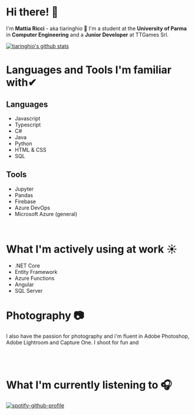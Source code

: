 # **Hi there!** 👋

I'm **Mattia Ricci** - aka tiaringhio 👋 I'm a student at the **University of Parma** in **Computer Engineering** and a **Junior Developer** at TTGames Srl.

[![tiaringhio's github stats](https://github-readme-stats.vercel.app/api?username=tiaringhio)](https://github.com/anuraghazra/github-readme-stats)

# **Languages and Tools I'm familiar with**✔

## **Languages**

- Javascript
- Typescript
- C#
- Java
- Python
- HTML & CSS
- SQL

## **Tools**

- Jupyter
- Pandas
- Firebase
- Azure DevOps
- Microsoft Azure (general)

</br>

# **What I'm actively using at work** ☀

- .NET Core
- Entity Framework
- Azure Functions
- Angular
- SQL Server

# **Photography** 📷

I also have the passion for photography and i'm fluent in Adobe Photoshop, Adobe Lightroom and Capture One.
I shoot for fun and

</br></br>

# **What I'm currently listening to** 🎧

[![spotify-github-profile](https://spotify-github-profile.vercel.app/api/view?uid=tiaringhio&cover_image=true)](https://spotify-github-profile.vercel.app/api/view?uid=tiaringhio&redirect=true)
